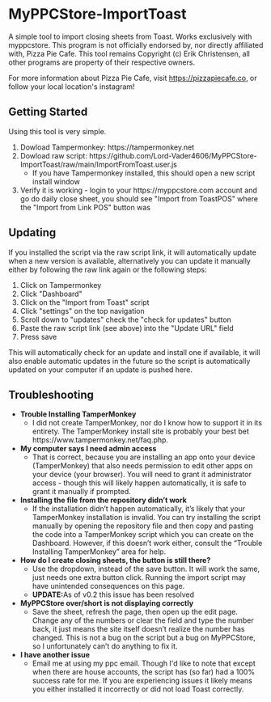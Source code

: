 # MyPPCStore-ImportToast
A simple tool to import closing sheets from Toast. Works exclusively with myppcstore. This program is not officially endorsed by, nor directly affiliated with, Pizza Pie Cafe. This tool remains Copyright (c) Erik Christensen, all other programs are property of their respective owners.

For more information about Pizza Pie Cafe, visit https://pizzapiecafe.co, or follow your local location's instagram!
<h2>Getting Started</h2>
Using this tool is very simple.
<ol>
  <li>Dowload Tampermonkey: https://tampermonkey.net</li>
  <li>Dowload raw script: https://github.com/Lord-Vader4606/MyPPCStore-ImportToast/raw/main/ImportFromToast.user.js
    <ul><li>If you have Tampermonkey installed, this should open a new script install window</li></ul>
  </li>
  <li>Verify it is working - login to your https://myppcstore.com account and go do daily close sheet, you should see "Import from ToastPOS" where the "Import from Link POS" button was</li>
</ol>
<h2>Updating</h2>
If you installed the script via the raw script link, it will automatically update when a new version is available, alternatively you can update it manually either by following the raw link again or the following steps:
<ol>
  <li>Click on Tampermonkey</li>
  <li>Click "Dashboard"</li>
  <li>Click on the "Import from Toast" script</li>
  <li>Click "settings" on the top navigation</li>
  <li>Scroll down to "updates" check the "check for updates" button</li>
  <li>Paste the raw script link (see above) into the "Update URL" field</li>
  <li>Press save</li>
</ol>
This will automatically check for an update and install one if available, it will also enable automatic updates in the future so the script is automatically updated on your computer if an update is pushed here.
<h2>Troubleshooting</h2>
<ul>
  <li><strong>Trouble Installing TamperMonkey</strong>
  <ul><li>I did not create TamperMonkey, nor do I know how to support it in its entirety. The TamperMonkey install site is probably your best bet     https://www.tampermonkey.net/faq.php.</li></ul>
  </li>
  <li><strong>My computer says I need admin access</strong>
  <ul><li>That is correct, because you are installing an app onto your device (TamperMonkey) that also needs permission to edit other apps on your device  (your browser). You will need to grant it administrator access - though this will likely happen automatically, it is safe to grant it manually if prompted.</li></ul>
  </li>
  <li><strong>Installing the file from the repository didn’t work</strong>
  <ul><li>If the installation didn’t happen automatically, it’s likely that your TamperMonkey installation is invalid. You can try installing the script manually by opening the repository file and then copy and pasting the code into a TamperMonkey script which you can create on the Dashboard. However, if this doesn’t work either, consult the “Trouble Installing TamperMonkey” area for help.</li></ul>
  <li><strong>How do I create closing sheets, the button is still there?</strong>
  <ul><li>Use the dropdown, instead of the save button. It will work the same, just needs one extra button click. Running the import script may have unintended consequences on this page.</li><li><strong>UPDATE:</strong>As of v0.2 this issue has been resolved</li></ul>
  </li>
  <li><strong>MyPPCStore over/short is not displaying correctly</strong>
  <ul><li>Save the sheet, refresh the page, then open up the edit page. Change any of the numbers or clear the field and type the number back, it just means the site itself doesn’t realize the number has changed. This is not a bug on the script but a bug on MyPPCStore, so I unfortunately can’t do anything to fix it.</li></ul>
  </li>
  <li><strong>I have another issue</strong>
  <ul><li>Email me at using my ppc email. Though I'd like to note that except when there are house accounts, the script has (so far) had a 100% success rate for me. If you are experiencing issues it likely means you either installed it incorrectly or did not load Toast correctly.</li></ul>
  </li>
</ul>
